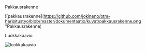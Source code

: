 Pakkausrakenne 

![pakkausrakenne](https://github.com/jokineno/otm-harjoitustyo/blob/master/dokumentaatio/kuvat/pakkausrakenne.png "Pakkausrakenne)


Luokkakaavio

![luokkakaavio](https://github.com/jokineno/otm-harjoitustyo/blob/master/dokumentaatio/kuvat/luokkakaavio.png "Luokkakaavio")

